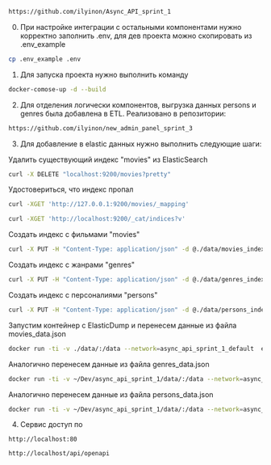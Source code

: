 ```bash
https://github.com/ilyinon/Async_API_sprint_1
```


0. При настройке интеграции с остальными компонентами нужно корректно заполнить .env, для дев проекта можно скопировать из .env_example
```bash
cp .env_example .env
```

1. Для запуска проекта нужно выполнить команду

```bash
docker-comose-up -d --build
```

2. Для отделения логически компонентов, выгрузка данных persons и genres была добавлена в ETL.
Реализовано в репозитории:
```bash
https://github.com/ilyinon/new_admin_panel_sprint_3
```


3. Для добавление в elastic данных нужно выполнить следующие шаги:

Удалить существующий индекс "movies" из ElasticSearch
```bash
curl -X DELETE "localhost:9200/movies?pretty"
```
Удостовериться, что индекс пропал
```bash
curl -XGET 'http://127.0.0.1:9200/movies/_mapping'
```
```bash
curl -XGET 'http://localhost:9200/_cat/indices?v'
```
Создать индекс с фильмами "movies"
```bash
curl -X PUT -H "Content-Type: application/json" -d @./data/movies_index.json "localhost:9200/movies?pretty"
```
Создать индекс с жанрами "genres"
```bash
curl -X PUT -H "Content-Type: application/json" -d @./data/genres_index.json "localhost:9200/genres?pretty"
```
Создать индекс с персоналиями "persons"
```bash
curl -X PUT -H "Content-Type: application/json" -d @./data/persons_index.json "localhost:9200/persons?pretty"
```
Запустим контейнер с ElasticDump и перенесем данные из файла movies_data.json
```bash
docker run -ti -v ./data/:/data --network=async_api_sprint_1_default  elasticdump/elasticsearch-dump:v6.111.0  --input=/data/movies_data.json --output=http://elastic:9200/movies
```
Аналогично перенесем данные из файла genres_data.json
```bash
docker run -ti -v ~/Dev/async_api_sprint_1/data/:/data --network=async_api_sprint_1_default  elasticdump/elasticsearch-dump:v6.111.0  --input=/data/genres_data.json --output=http://elastic:9200/genres
```
Аналогично перенесем данные из файла persons_data.json
```bash
docker run -ti -v ~/Dev/async_api_sprint_1/data/:/data --network=async_api_sprint_1_default  elasticdump/elasticsearch-dump:v6.111.0  --input=/data/persons_data.json --output=http://elastic:9200/persons
```

4. Сервис доступ по
```
http://localhost:80
```

```
http://localhost/api/openapi
```
